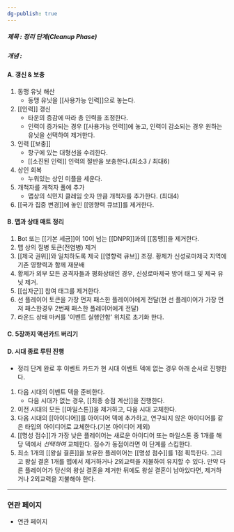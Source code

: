 ```yaml
---
dg-publish: true
---
```

##### 제목 : 정리 단계(Cleanup Phase)
##### 개념 : 
#### A. 갱신 & 보충 
1. 동맹 유닛 해산 
   - 동맹 유닛을 [[사용가능 인력]]으로 놓는다.
2. [[인력]] 갱신 
   - 타운의 증감에 따라 총 인력을 조정한다. 
   - 인력이 증가되는 경우 [[사용가능 인력]]에 놓고, 인력이 감소되는 경우 원하는 유닛을 선택하여 제거한다.
3. 인력 [[보충]] 
   - 항구에 있는 대형선을 수리한다.
   - [[소진된 인력]] 인력의 절반을 보충한다.(최소3 / 최대6)
4. 상인 회복 
   - 누워있는 상인 미플을 세운다.
5. 개척자를 개척자 풀에 추가 
   - 맵상의 식민지 클레임 숫자 만큼 개척자를 추가한다. (최대4) 
6. [[국가 집중 변경]]에 놓인 [[영향력 큐브]]를 제거한다.

#### B. 맵과 상태 매트 정리 
1. Bot 또는 [[기본 세금]]이 10이 넘는 [[DNPR]]과의 [[동맹]]을 제거한다.
2. 맵 상의  질병 토큰(전염병) 제거
3. [[제국 권위]]와 일치하도록 제국 [[영향력 큐브]] 조정. 황제가 신성로마제국 지역에 기존 영향력과 함께 재분배
4. 황제가 외부 모든 공격자들과 평화상태인 경우, 신성로마제국 방어 태그 및 제국 유닛 제거.
5. [[십자군]] 참여 태그를 제거한다.
6. 선 플레이어 토큰을 가장 먼저 패스한 플레이어에게 전달(현 선 플레이어가 가장 먼저 패스한경우 2번째 패스한 플레이어에게 전달)
7. 라운드 상태 마커를 '이벤트 실행안함' 위치로 초기화 한다.

#### C. 5장까지 액션카드 버리기 

#### D. 시대 종료 루틴 진행 
- 정리 단계 완료 후 이벤트 카드가 현 시대 이벤트 덱에 없는 경우 아래 순서로 진행한다.
1. 다음 시대의 이벤트 덱을 준비한다.
   - 다음 시대가 없는 경우, [[최종 승점 계산]]을 진행한다.
 2. 이전 시대의 모든 [[마일스톤]]을 제거하고, 다음 시대 교체한다.
 3. 다음 시대의 [[아이디어]]를 아이디어 덱에 추가하고, 연구되지 않은 아이디어를 같은 타입의 아이디어로 교체한다.(기본 아이디어 제외)
 4. [[명성 점수]]가 가장 낮은 플레이어는 새로운 아이디어 또는 마일스톤 중 1개를  해당 덱에서 *선택하여* 교체한다. 점수가 동점이라면 이 단계를 스킵한다.
 5. 최소 1개의 [[왕실 결혼]]을 보유한 플레이어는 [[명성 점수]]를 1점 획득한다. 그리고 왕실 결혼 1개를 맵에서 제거하거나 2외교력을 지불하여 유지할 수 있다. 만약 다른 플레이어가 당신의 왕실 결혼을 제거한 뒤에도 왕실 결혼이 남아있다면, 제거하거나 2외교력을 지불해야 한다.

--- 

### 연관 페이지
- 연관 페이지
